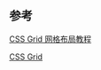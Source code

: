 


## 参考

[CSS Grid 网格布局教程](https://www.ruanyifeng.com/blog/2019/03/grid-layout-tutorial.html)

[CSS Grid](https://www.bilibili.com/video/BV1XE41177oN?spm_id_from=333.999.0.0&vd_source=bb1c10d020fc27ce66574dfacdf17cb5)